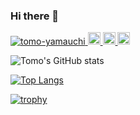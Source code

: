 ### Hi there 👋

<!--
**tomo-yamauchi/tomo-yamauchi** is a ✨ _special_ ✨ repository because its `README.md` (this file) appears on your GitHub profile.

Here are some ideas to get you started:

- 🔭 I’m currently working on ...
- 🌱 I’m currently learning ...
- 👯 I’m looking to collaborate on ...
- 🤔 I’m looking for help with ...
- 💬 Ask me about ...
- 📫 How to reach me: ...
- 😄 Pronouns: ...
- ⚡ Fun fact: ...
-->

<p align="left">
  <a href="https://github.com/tomo-yamauchi/tomo-yamauchi/">
    <img src="https://komarev.com/ghpvc/?username=tomo-yamauchi" alt="tomo-yamauchi" />
  </a>
  <a href="http://twitter.com/tomo-yamauchi">
    <img height="20" src="https://img.shields.io/twitter/follow/tomo-yamauchi?label=Twitter&logo=twitter&style=flat" />
  </a>
  <a href="https://github.com/tomo-yamauchi">
    <img height="20" src="https://img.shields.io/github/followers/tomo-yamauchi?label=follow&logo=github&style=flat" />
  </a>
  <a href="https://www.reddit.com/user/tomo-yamauchi">
    <img height="20" src="https://img.shields.io/reddit/user-karma/combined/tomo-yamauchi?label=Reddit&logo=reddit&style=flat" />
  </a>
<!--   <a href="https://stackoverflow.com/users/5720201/tomo-yamauchi">
    <img height="20" src="https://img.shields.io/stackexchange/stackoverflow/r/5720201?label=StackOverflow&logo=stack-overflow&style=flat" />
  </a>
  <a href="http://qiita.com/tomo-yamauchi">
    <img height="20" src="https://qiita-badge.apiapi.app/s/tomo-yamauchi/posts.svg" />
  </a>
  <//qiita.com/tomo-yamauchi">
    <img height="20" src="https://qiita-badge.apiapi.app/s/tomo-yamauchi/contributions.svg" />
  </a> -->
</p>

![Tomo's GitHub stats](https://github-readme-stats.vercel.app/api?username=tomo-yamauchi&theme=tokyonight)

[![Top Langs](https://github-readme-stats.vercel.app/api/top-langs/?username=tomo-yamauchi)](https://github.com/tomo-yamauchi/github-readme-stats)


[![trophy](https://github-profile-trophy.vercel.app/?username=tomo-yamauchi&theme=onedark)](https://github.com/tomo-yamauchi/github-profile-trophy)
